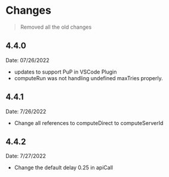 # Changes

> Removed all the old changes

## 4.4.0

Date: 07/26/2022

- updates to support PuP in VSCode Plugin
- computeRun was not handling undefined maxTries properly.

## 4.4.1

Date: 7/26/2022

- Change all references to computeDirect to computeServerId

## 4.4.2

Date: 7/27/2022

- Change the default delay 0.25 in apiCall